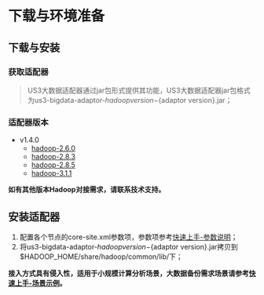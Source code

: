 # 下载与环境准备

## 下载与安装

### 获取适配器

> US3大数据适配器通过jar包形式提供其功能，US3大数据适配器jar包格式为us3-bigdata-adaptor-${hadoop version}-${adaptor version}.jar；

### 适配器版本

- v1.4.0
  - [hadoop-2.6.0](http://us3-release.cn-bj.ufileos.com/us3-bigdata/adaptor/v1.4.1/us3-bigdata-adaptor-2.6.0-1.4.1.jar)
  - [hadoop-2.8.3](http://us3-release.cn-bj.ufileos.com/us3-bigdata/adaptor/v1.4.1/us3-bigdata-adaptor-2.8.3-1.4.1.jar)
  - [hadoop-2.8.5](http://us3-release.cn-bj.ufileos.com/us3-bigdata/adaptor/v1.4.1/us3-bigdata-adaptor-2.8.5-1.4.1.jar)
  - [hadoop-3.1.1](http://us3-release.cn-bj.ufileos.com/us3-bigdata/adaptor/v1.4.1/us3-bigdata-adaptor-3.1.1-1.4.1.jar)

**如有其他版本Hadoop对接需求，请联系技术支持。**

## 安装适配器

1. 配置各个节点的core-site.xml参数项，参数项参考[快速上手-参数说明](/ufile/tools/us3hadoop/quickaccess?id=参数说明)；
2. 将us3-bigdata-adaptor-${hadoop version}-${adaptor version}.jar拷贝到$HADOOP_HOME/share/hadoop/common/lib/下；

**接入方式具有侵入性，适用于小规模计算分析场景，大数据备份需求场景请参考[快速上手-场景示例](/ufile/tools/us3hadoop/quickaccess?id=场景示例)。**

